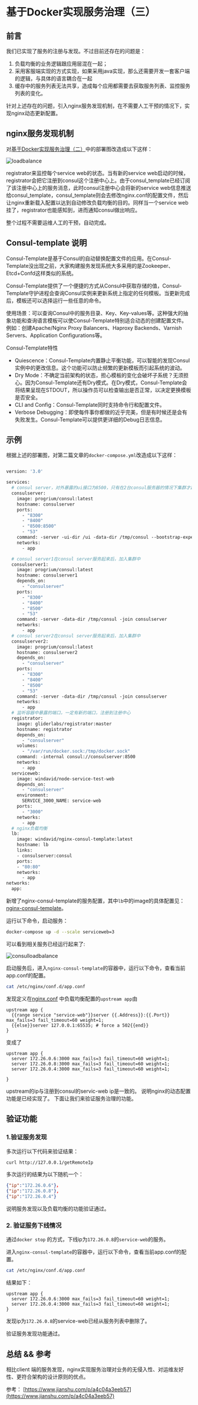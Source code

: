 # 基于Docker实现服务治理（三）

## 前言

我们已实现了服务的注册与发现。不过目前还存在的问题是：

1. 负载均衡的业务逻辑跟应用层混在一起；
2. 采用客服端实现的方式实现，如果采用java实现，那么还需要开发一套客户端的逻辑，与具体的语言耦合在一起
3. 缓存中的服务列表无法共享，造成每个应用都需要去获取服务列表、监控服务列表的变化。

针对上述存在的问题，引入nginx服务发现机制，在不需要人工干预的情况下，实现nginx动态更新配置。

## nginx服务发现机制

对[基于Docker实现服务治理（二）](https://github.com/chenchunyong/blog/blob/master/microservice/serviceFind.md)中的部署图改造成以下这样：

![loadbalance](../images/newServiceFind.png?raw=true)

registrator来监控每个service web的状态。当有新的service web启动的时候，registrator会把它注册到consul这个注册中心上。由于consul_template已经订阅了该注册中心上的服务消息，此时consul注册中心会将新的service web信息推送给consul_template，consul_template则会去修改nginx.conf的配置文件，然后让nginx重新载入配置以达到自动修改负载均衡的目的。同样当一个service web挂了，registrator也能感知到，进而通知consul做出响应。

整个过程不需要运维人工的干预，自动完成。

## Consul-template 说明

Consul-Template是基于Consul的自动替换配置文件的应用。在Consul-Template没出现之前，大家构建服务发现系统大多采用的是Zookeeper、Etcd+Confd这样类似的系统。

Consul-Template提供了一个便捷的方式从Consul中获取存储的值，Consul-Template守护进程会查询Consul实例来更新系统上指定的任何模板。当更新完成后，模板还可以选择运行一些任意的命令。

使用场景：可以查询Consul中的服务目录、Key、Key-values等。这种强大的抽象功能和查询语言模板可以使Consul-Template特别适合动态的创建配置文件。例如：创建Apache/Nginx Proxy Balancers、Haproxy Backends、Varnish Servers、Application Configurations等。

Consul-Template特性

- Quiescence：Consul-Template内置静止平衡功能，可以智能的发现Consul实例中的更改信息。这个功能可以防止频繁的更新模板而引起系统的波动。
- Dry Mode：不确定当前架构的状态，担心模板的变化会破坏子系统？无须担心。因为Consul-Template还有Dry模式。在Dry模式，Consul-Template会将结果呈现在STDOUT，所以操作员可以检查输出是否正常，以决定更换模板是否安全。
- CLI and Config：Consul-Template同时支持命令行和配置文件。
- Verbose Debugging：即使每件事你都做的近乎完美，但是有时候还是会有失败发生。Consul-Template可以提供更详细的Debug日志信息。

## 示例

根据上述的部署图，对第二篇文章的`docker-compose.yml`改造成以下这样：

```Dockerfile

version: '3.0'

services:
  # consul server，对外暴露的ui接口为8500，只有在2台consul服务器的情况下集群才起作用
  consulserver:
    image: progrium/consul:latest
    hostname: consulserver
    ports:
      - "8300"
      - "8400"
      - "8500:8500"
      - "53"
    command: -server -ui-dir /ui -data-dir /tmp/consul --bootstrap-expect=2
    networks:
      - app

  # consul server1在consul server服务起来后，加入集群中
  consulserver1:
    image: progrium/consul:latest
    hostname: consulserver1
    depends_on:
      - "consulserver"
    ports:
      - "8300"
      - "8400"
      - "8500"
      - "53"
    command: -server -data-dir /tmp/consul -join consulserver
    networks:
      - app
  # consul server2在consul server服务起来后，加入集群中
  consulserver2:
    image: progrium/consul:latest
    hostname: consulserver2
    depends_on: 
      - "consulserver"
    ports:
      - "8300"
      - "8400"
      - "8500"
      - "53"
    command: -server -data-dir /tmp/consul -join consulserver
    networks:
      - app
  # 监听容器中暴露的端口，一定有新的端口，注册到注册中心
  registrator:
    image: gliderlabs/registrator:master
    hostname: registrator
    depends_on:
      - "consulserver"
    volumes:
      - "/var/run/docker.sock:/tmp/docker.sock"
    command: -internal consul://consulserver:8500
    networks:
      - app
  serviceweb:
    image: windavid/node-service-test-web
    depends_on:
      - "consulserver"
    environment:
      SERVICE_3000_NAME: service-web
    ports:
      - "3000"
    networks:
      - app
  # nginx负载均衡
  lb:
    image: windavid/nginx-consul-template:latest
    hostname: lb
    links:
    - consulserver:consul
    ports:
    - "80:80"
    networks:
      - app
networks:
  app:
```

新增了nginx-consul-template的服务配置，其中`lb`中的image的具体配置见：[nginx-consul-template](https://github.com/chenchunyong/docker-nginx-consul-template)。

运行以下命令，启动服务：

```bash
docker-compose up -d --scale serviceweb=3
```

可以看到相关服务已经运行起来了:

![consulloadbalance](../images/consullb1.png?raw=true)

启动服务后，进入`nginx-consul-template`的容器中，运行以下命令，查看当前app.conf的配置。

```bash
cat /etc/nginx/conf.d/app.conf
```

发现定义在[nginx.conf](https://github.com/chenchunyong/docker-nginx-consul-template/blob/master/nginx.conf)
中负载均衡配置的`upstream app`由

```nginx
upstream app {
  {{range service "service-web"}}server {{.Address}}:{{.Port}} max_fails=3 fail_timeout=60 weight=1;
  {{else}}server 127.0.0.1:65535; # force a 502{{end}}
}
```

变成了

```nginx
upstream app {
  server 172.26.0.6:3000 max_fails=3 fail_timeout=60 weight=1;
  server 172.26.0.8:3000 max_fails=3 fail_timeout=60 weight=1;
  server 172.26.0.4:3000 max_fails=3 fail_timeout=60 weight=1;

}
```

upstream的ip与注册到consul的servic-web ip是一致的。
说明nginx的动态配置功能是已经实现了。
下面让我们来验证服务治理的功能。

## 验证功能

### 1.验证服务发现

多次运行以下代码来验证结果：

```bash
curl http://127.0.0.1/getRemoteIp
```

多次运行的结果为以下随机一个：

```json
{"ip":"172.26.0.6"}，
{"ip":"172.26.0.8"},
{"ip":"172.26.0.4"}
```

说明服务发现以及负载均衡的功能验证通过。

### 2. 验证服务下线情况

通过`docker stop` 的方式，下线ip为`172.26.0.8`的`service-web`的服务。

进入`nginx-consul-template`的容器中，运行以下命令，查看当前app.conf的配置。

```bash
cat /etc/nginx/conf.d/app.conf
```

结果如下：

```nginx
upstream app {
  server 172.26.0.6:3000 max_fails=3 fail_timeout=60 weight=1;
  server 172.26.0.4:3000 max_fails=3 fail_timeout=60 weight=1;
}
```

发现ip为`172.26.0.8`的service-web已经从服务列表中删除了。

验证服务发现功能通过。

## 总结 && 参考

相比client 端的服务发现，nginx实现服务治理对业务的无侵入性、对运维友好性、更符合架构的设计原则的优点。

参考：
[https://www.jianshu.com/p/a4c04a3eeb57](https://www.jianshu.com/p/a4c04a3eeb57)
